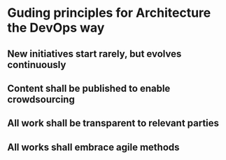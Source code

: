 <!--- Comment to exclude TOML from LeanPub
+++
date = "2016-05-31T20:48:37+02:00"
draft = false
title = " Guding principles"
tags = ["guide", "principles"]
categories = ["Manual"]
+++
--->
# Guding principles for Architecture the DevOps way  

## New initiatives start rarely, but evolves continuously

## Content shall be published to enable crowdsourcing

## All work shall be transparent to relevant parties

## All works shall embrace agile methods
